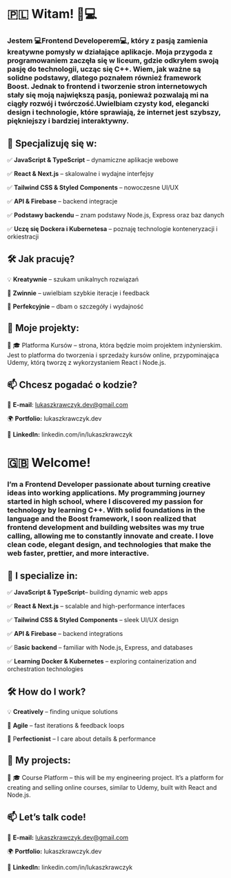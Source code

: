 # 🇵🇱 Witam! 🎨💻

 ### Jestem 💻**Frontend Developerem**💻, który z pasją zamienia kreatywne pomysły w działające aplikacje. Moja przygoda z programowaniem zaczęła się w liceum, gdzie odkryłem swoją pasję do technologii, ucząc się C++. Wiem, jak ważne są solidne podstawy, dlatego poznałem również framework Boost. Jednak to frontend i tworzenie stron internetowych stały się moją największą pasją, ponieważ pozwalają mi na ciągły rozwój i twórczość.Uwielbiam czysty kod, elegancki design i technologie, które sprawiają, że internet jest szybszy, piękniejszy i bardziej interaktywny.

## 🔹 Specjalizuję się w:

✅ **JavaScript & TypeScript** – dynamiczne aplikacje webowe

✅ **React & Next.js** – skalowalne i wydajne interfejsy

✅ **Tailwind CSS & Styled Components** – nowoczesne UI/UX

✅ **API & Firebase** – backend integracje

✅ **Podstawy backendu** – znam podstawy Node.js, Express oraz baz danych

✅ **Uczę się Dockera i Kubernetesa** – poznaję technologie konteneryzacji i orkiestracji

## 🛠 Jak pracuję?

💡 **Kreatywnie** – szukam unikalnych rozwiązań

🚀 **Zwinnie** – uwielbiam szybkie iteracje i feedback

🎯 **Perfekcyjnie** – dbam o szczegóły i wydajność

## 🌟 Moje projekty:

🔹 🎓 Platforma Kursów – strona, która będzie moim projektem inżynierskim. Jest to platforma do tworzenia i sprzedaży kursów online, przypominająca Udemy, którą tworzę z wykorzystaniem React i Node.js.

## 📫 Chcesz pogadać o kodzie?

📧 **E-mail**: lukaszkrawczyk.dev@gmail.com

🌍 **Portfolio:** lukaszkrawczyk.dev

💼 **LinkedIn:** linkedin.com/in/lukaszkrawczyk

# 🇬🇧 Welcome! 

 ### I’m a **Frontend Developer** passionate about turning creative ideas into working applications. My programming journey started in high school, where I discovered my passion for technology by learning C++. With solid foundations in the language and the Boost framework, I soon realized that frontend development and building websites was my true calling, allowing me to constantly innovate and create. I love clean code, elegant design, and technologies that make the web faster, prettier, and more interactive.

## 🔹 I specialize in:

✅ **JavaScript & TypeScript**– building dynamic web apps

✅ **React & Next.js** – scalable and high-performance interfaces

✅ **Tailwind CSS & Styled Components** – sleek UI/UX design

✅ **API & Firebase** – backend integrations

✅ B**asic backend** – familiar with Node.js, Express, and databases

✅ **Learning Docker & Kubernetes** – exploring containerization and orchestration technologies

## 🛠 How do I work?

💡 **Creatively** – finding unique solutions

🚀 **Agile** – fast iterations & feedback loops

🎯 P**erfectionist** – I care about details & performance

## 🌟 My projects:

🔹 🎓 Course Platform – this will be my engineering project. It’s a platform for creating and selling online courses, similar to Udemy, built with React and Node.js.

## 📫 Let’s talk code!

📧 **E-mail:** lukaszkrawczyk.dev@gmail.com

🌍 **Portfolio:** lukaszkrawczyk.dev

💼 **LinkedIn:** linkedin.com/in/lukaszkrawczyk
  
